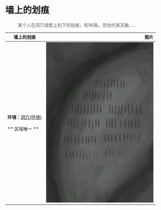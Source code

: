 # 墙上的划痕  
> 某个人在洞穴墙壁上刻下的划痕，有96条。恐怕代表天数……  
  
  墙上的划痕  |   图片   
 ----  |  ----:   
 **环境：**[洞穴(环境)](Env_CaveSea.md)<br><br>** 区域唯一 **  |  ![](Sprite/Scratchings.png)   
  
